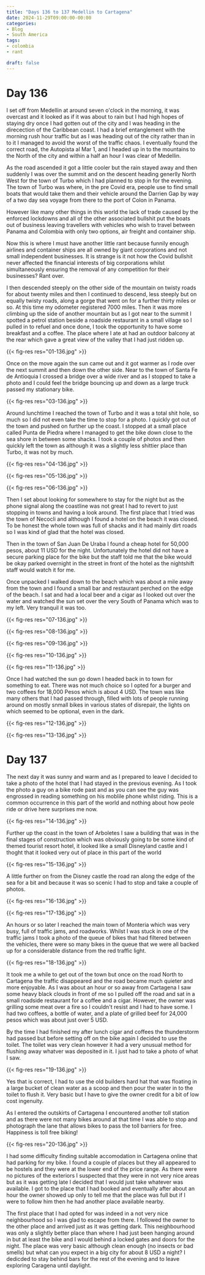 ```yaml
---
title: "Days 136 to 137 Medellin to Cartagena"
date: 2024-11-29T09:00:00-00:00
categories:
- Blog
- South America
tags:
- colombia
- rant

draft: false
---
```


# Day 136

I set off from Medellin at around seven o'clock in the morning, it was overcast and it looked as if it was about to rain but I had high hopes of staying dry once I had gotten out of the city and I was heading in the direcection of the Caribbean coast. I had a brief entanglement with the morning rush hour traffic but as I was heading out of the city rather than in to it I managed to avoid the worst of the traffic chaos. I eventually found the correct road, the Autopista al Mar 1, and I headed up in to the mountains to the North of the city and within a half an hour I was clear of Medellin.

As the road ascended it got a little cooler but the rain stayed away and then suddenly I was over the summit and on the descent heading generlly North West for the town of Turbo which I had planned to stop in for the evening. The town of Turbo was where, in the pre Covid era, people use to find small boats that would take them and their vehicle around the Darrien Gap by way of a two day sea voyage from there to the port of Colon in Panama.

However like many other things in this world the lack of trade caused by the enforced lockdowns and all of the other associated bullshit put the boats out of business leaving travellers with vehicles who wish to travel between Panama and Colombia with only two options, air freight and container ship.

Now this is where I must have another little rant because funnily enough airlines and container ships are all owned by giant corporations and not small independent businesses. It is strange is it not how the Covid bullshit never affected the financial interests of big corporations whilst simultaneously ensuring the removal of any competition for their businesses? Rant over.

I then descended steeply on the other side of the mountain on twisty roads for about twenty miles and then I continued to descend, less steeply but on equally twisty roads, along a gorge that went on for a further thirty miles or so. At this time my odometer registered 7000 miles. Then it was more climbing up the side of another mountain but as I got near to the summit I spotted a petrol station beside a roadside restaurant in a small village so I pulled in to refuel and once done, I took the opportunity to have some breakfast and a coffee. The place where I ate at had an outdoor balcony at the rear which gave a great view of the valley that I had just ridden up.

{{< fig-res res="01-136.jpg" >}}

Once on the move again the sun came out and it got warmer as I rode over the next summit and then down the other side. Near to the town of Santa Fe de Antioquia I crossed a bridge over a wide river and as I stopped to take a photo and I could feel the bridge bouncing up and down as a large truck passed my stationary bike. 

{{< fig-res res="03-136.jpg" >}}

Around lunchtime I reached the town of Turbo and it was a total shit hole, so much so I did not even take the time to stop for a photo. I quickly got out of the town and pushed on further up the coast. I stopped at a small place called Punta de Piedra where I managed to get the bike down close to the sea shore in between some shacks. I took a couple of photos and then quickly left the town as although it was a slightly less shittier place than Turbo, it was not by much.

{{< fig-res res="04-136.jpg" >}}

{{< fig-res res="05-136.jpg" >}}

{{< fig-res res="06-136.jpg" >}}

Then I set about looking for somewhere to stay for the night but as the phone signal along the coastline was not great I had to revert to just stopping in towns and having a look around. The first place that I tried was the town of Necocli and although I found a hotel on the beach it was closed. To be honest the whole town was full of shacks and it had mainly dirt roads so I was kind of glad that the hotel was closed.

Then in the town of San Juan De Uraba I found a cheap hotel for 50,000 pesos, about 11 USD for the night. Unfortunately the hotel did not have a secure parking place for the bike but the staff told me that the bike would be okay parked overnight in the street in front of the hotel as the nightshift staff would watch it for me.

Once unpacked I walked down to the beach which was about a mile away from the town and I found a small bar and restaurant perched on the edge of the beach. I sat and had a local beer and a cigar as I looked out over the water and watched the sun set over the very South of Panama which was to my left. Very tranquil it was too.

{{< fig-res res="07-136.jpg" >}}

{{< fig-res res="08-136.jpg" >}}

{{< fig-res res="09-136.jpg" >}}

{{< fig-res res="10-136.jpg" >}}

{{< fig-res res="11-136.jpg" >}}

Once I had watched the sun go down I headed back in to town for something to eat. There was not much choice so I opted for a burger and two coffees for 18,000 Pesos which is about 4 USD. The town was like many others that I had passed through, filled with lots of people running around on mostly snmall bikes in various states of disrepair, the lights on which seemed to be optional, even in the dark.

{{< fig-res res="12-136.jpg" >}}

{{< fig-res res="13-136.jpg" >}}

# Day 137

The next day it was sunny and warm and as I prepared to leave I decided to take a photo of the hotel that I had stayed in the previous evening. As I took the photo a guy on a bike rode past and as you can see the guy was engrossed in reading something on his moblile phone whilst riding. This is a common occurrence in this part of the world and nothing about how peole ride or drive here surprises me now.

{{< fig-res res="14-136.jpg" >}}

Further up the coast in the town of Arboletes I saw a building that was in the final stages of construction which was obviously going to be some kind of themed tourist resort hotel, it looked like a small Disneyland castle and I thoght that it looked very out of place in this part of the world

{{< fig-res res="15-136.jpg" >}}

A little further on from the Disney castle the road ran along the edge of the sea for a bit and because it was so scenic I had to stop and take a couple of photos.

{{< fig-res res="16-136.jpg" >}}

{{< fig-res res="17-136.jpg" >}}

An hours or so later I reached the main town of Monteria which was very busy, full of traffic jams, and roadworks. Whilst I was stuck in one of the traffic jams I took a photo of the queue of bikes that had filtered between the vehicles, there were so many bikes in the queue that we were all backed up for a considerable distance from the red traffic light.

{{< fig-res res="18-136.jpg" >}}

It took me a while to get out of the town but once on the road North to Cartagena the traffic disappeared and the road became much quieter and more enjoyable. As I was about an hour or so away from Cartagena I saw some heavy black clouds in front of me so I pulled off the road and sat in a small roadside restaurant for a coffee and a cigar. However, the owner was grilling some meat over a  fire so I couldn't resist and I had to have some. I had two coffees, a bottle of water, and a plate of grilled beef for 24,000 pesos which was about just over 5 USD.

By the time I had finished my after lunch cigar and coffees the thunderstorm had passed but before setting off on the bike again I decided to use the toilet. The toilet was very clean however it had a very unusual method for flushing away whatver was deposited in it. I just had to take a photo of what I saw.

{{< fig-res res="19-136.jpg" >}}

Yes that is correct, I had to use the old builders hard hat that was floating in a large bucket of clean water as a scoop and then pour the water in to the toilet to flush it. Very basic but I have to give the owner credit for a bit of low cost ingenuity.

As I entered the outskirts of Cartagena I encountered another toll station and as there were not many bikes around at that time I was able to stop and photograph the lane that allows bikes to pass the toll barriers for free. Happiness is toll free biking!

{{< fig-res res="20-136.jpg" >}}

I had some difficulty finding suitable accomodation in Cartagena online that had parking for my bike. I found a couple of places but they all appeared to be hostels and they were at the lower end of the price range. As there were no pictures of the exteriors I suspected that they were in not very nice areas but as it was getting late I decided that I would just take whatever was available. I got to the place that I had booked and eventually after about an hour the owner showed up only to tell me that the place was full but if I were to follow him then he had another place available nearby.

The first place that I had opted for was indeed in a not very nice neighbourhood so I was glad to escape from there. I followed the owner to the other place and arrived just as it was getting dark. This neighbourhood was only a slightly better place than where I had just been hanging around in but at least the bike and I would behind a locked gates and doors for the night. The place was very basic although clean enough (no insects or bad smells) but what can you expect in a big city for about 8 USD a night? I dedicded to stay behind bars for the rest of the evening and to leave exploring Caragena until daylight.